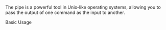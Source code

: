 The pipe is a powerful tool in Unix-like operating systems, allowing you to pass the output of one command as the input to another.

Basic Usage
```

```